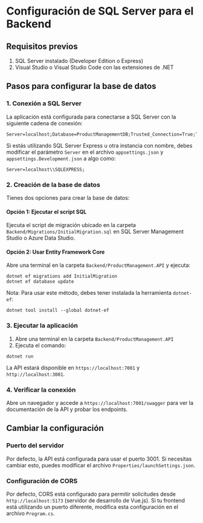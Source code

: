 # Configuración de SQL Server para el Backend

## Requisitos previos
1. SQL Server instalado (Developer Edition o Express)
2. Visual Studio o Visual Studio Code con las extensiones de .NET

## Pasos para configurar la base de datos

### 1. Conexión a SQL Server
La aplicación está configurada para conectarse a SQL Server con la siguiente cadena de conexión:
```
Server=localhost;Database=ProductManagementDB;Trusted_Connection=True;TrustServerCertificate=True;MultipleActiveResultSets=true
```

Si estás utilizando SQL Server Express u otra instancia con nombre, debes modificar el parámetro `Server` en el archivo `appsettings.json` y `appsettings.Development.json` a algo como:
```
Server=localhost\\SQLEXPRESS;
```

### 2. Creación de la base de datos
Tienes dos opciones para crear la base de datos:

#### Opción 1: Ejecutar el script SQL
Ejecuta el script de migración ubicado en la carpeta `Backend/Migrations/InitialMigration.sql` en SQL Server Management Studio o Azure Data Studio.

#### Opción 2: Usar Entity Framework Core
Abre una terminal en la carpeta `Backend/ProductManagement.API` y ejecuta:
```
dotnet ef migrations add InitialMigration
dotnet ef database update
```

Nota: Para usar este método, debes tener instalada la herramienta `dotnet-ef`:
```
dotnet tool install --global dotnet-ef
```

### 3. Ejecutar la aplicación
1. Abre una terminal en la carpeta `Backend/ProductManagement.API`
2. Ejecuta el comando:
```
dotnet run
```

La API estará disponible en `https://localhost:7001` y `http://localhost:3001`.

### 4. Verificar la conexión
Abre un navegador y accede a `https://localhost:7001/swagger` para ver la documentación de la API y probar los endpoints.

## Cambiar la configuración

### Puerto del servidor
Por defecto, la API está configurada para usar el puerto 3001. Si necesitas cambiar esto, puedes modificar el archivo `Properties/launchSettings.json`.

### Configuración de CORS
Por defecto, CORS está configurado para permitir solicitudes desde `http://localhost:5173` (servidor de desarrollo de Vue.js). Si tu frontend está utilizando un puerto diferente, modifica esta configuración en el archivo `Program.cs`. 